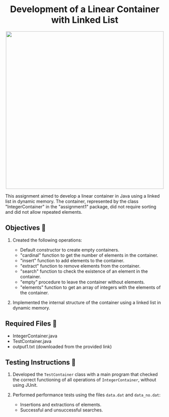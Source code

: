 <h1 align="center">Development of a Linear Container with Linked List</h1>
<p align="center">
  <img width="500px" src="https://github.com/AlejandroDavidArzolaSaavedra/Data-Structures/assets/90756437/21b0fa97-7fb4-4e54-a2e7-b6757598cce5"/>
</p>
This assignment aimed to develop a linear container in Java using a linked list in dynamic memory. The container, represented by the class "IntegerContainer" in the "assignment1" package, did not require sorting and did not allow repeated elements.


## Objectives 🎯

1. Created the following operations:
   - Default constructor to create empty containers.
   - "cardinal" function to get the number of elements in the container.
   - "insert" function to add elements to the container.
   - "extract" function to remove elements from the container.
   - "search" function to check the existence of an element in the container.
   - "empty" procedure to leave the container without elements.
   - "elements" function to get an array of integers with the elements of the container.

2. Implemented the internal structure of the container using a linked list in dynamic memory.

## Required Files 📄

- IntegerContainer.java
- TestContainer.java
- output1.txt (downloaded from the provided link)

## Testing Instructions 🧪

1. Developed the `TestContainer` class with a main program that checked the correct functioning of all operations of `IntegerContainer`, without using JUnit.

2. Performed performance tests using the files `data.dat` and `data_no.dat`:
   - Insertions and extractions of elements.
   - Successful and unsuccessful searches.
